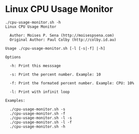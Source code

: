 Linux CPU Usage Monitor
=======================

    ./cpu-usage-monitor.sh -h
    Linux CPU Usage Monitor
 
      Author: Moises P. Sena (http://moisespsena.com)
      Original Author: Paul Colby (http://colby.id.au)
 
    Usage ./cpu-usage-monitor.sh [-l [-s|-f] |-h]

    Options

      -h: Print this messsage

      -s: Print the percent number. Example: 10

      -f: Print the formated percent number. Example: CPU: 10%

      -l: Print with infinit loop

    Examples:

      ./cpu-usage-monitor.sh -s
      ./cpu-usage-monitor.sh -f
      ./cpu-usage-monitor.sh -l -s
      ./cpu-usage-monitor.sh -l -f
      ./cpu-usage-monitor.sh -h
